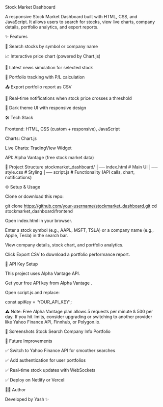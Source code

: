 Stock Market Dashboard

A responsive Stock Market Dashboard built with HTML, CSS, and JavaScript.
It allows users to search for stocks, view live charts, company details, portfolio analytics, and export reports.

✨ Features

🔎 Search stocks by symbol or company name

📈 Interactive price chart (powered by Chart.js)

📰 Latest news simulation for selected stock

💼 Portfolio tracking with P/L calculation

📤 Export portfolio report as CSV

🔔 Real-time notifications when stock price crosses a threshold

🎨 Dark theme UI with responsive design

🛠️ Tech Stack

Frontend: HTML, CSS (custom + responsive), JavaScript

Charts: Chart.js

Live Charts: TradingView Widget

API: Alpha Vantage
 (free stock market data)

📂 Project Structure
stockmarket_dashboard/
│── index.html        # Main UI
│── style.css         # Styling
│── script.js         # Functionality (API calls, chart, notifications)

⚙️ Setup & Usage

Clone or download this repo:

git clone https://github.com/your-username/stockmarket_dashboard.git
cd stockmarket_dashboard/frontend


Open index.html in your browser.

Enter a stock symbol (e.g., AAPL, MSFT, TSLA) or a company name (e.g., Apple, Tesla) in the search bar.

View company details, stock chart, and portfolio analytics.

Click Export CSV to download a portfolio performance report.

🔑 API Key Setup

This project uses Alpha Vantage API.

Get your free API key from Alpha Vantage
.

Open script.js and replace:

const apiKey = 'YOUR_API_KEY';


⚠️ Note: Free Alpha Vantage plan allows 5 requests per minute & 500 per day. If you hit limits, consider upgrading or switching to another provider like Yahoo Finance API, Finnhub, or Polygon.io.

📸 Screenshots
Stock Search	Company Info	Portfolio

	
	
🚀 Future Improvements

✅ Switch to Yahoo Finance API for smoother searches

✅ Add authentication for user portfolios

✅ Real-time stock updates with WebSockets

✅ Deploy on Netlify or Vercel

👨‍💻 Author

Developed by Yash ✨
